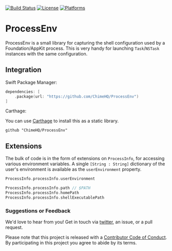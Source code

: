 [![Build Status][build status badge]][build status]
[![License][license badge]][license]
[![Platforms][platforms badge]][platforms]

# ProcessEnv

ProcessEnv is a small library for capturing the shell configuration used by a Foundation/AppKit process. This is very handy for launching `Task`/`NSTask` instances with the same configuration.

## Integration

Swift Package Manager:

```swift
dependencies: [
    .package(url: "https://github.com/ChimeHQ/ProcessEnv")
]
```

Carthage:

You can use [Carthage](https://github.com/Carthage/Carthage) to install this as a static library.

```
github "ChimeHQ/ProcessEnv"
```

## Extensions

The bulk of code is in the form of extensions on `ProcessInfo`, for accessing various environment variables. A single `[String : String]` dictionary of the user's environment is available as the `userEnvironment` property.

```swift
ProcessInfo.processInfo.userEnvironment

ProcessInfo.processInfo.path // $PATH
ProcessInfo.processInfo.homePath
ProcessInfo.processInfo.shellExecutablePath
```

### Suggestions or Feedback

We'd love to hear from you! Get in touch via [twitter](https://twitter.com/chimehq), an issue, or a pull request.

Please note that this project is released with a [Contributor Code of Conduct](CODE_OF_CONDUCT.md). By participating in this project you agree to abide by its terms.

[build status]: https://github.com/ChimeHQ/ProcessEnv/actions
[build status badge]: https://github.com/ChimeHQ/ProcessEnv/workflows/CI/badge.svg
[license]: https://opensource.org/licenses/BSD-3-Clause
[license badge]: https://img.shields.io/github/license/ChimeHQ/ProcessEnv
[platforms]: https://swiftpackageindex.com/ChimeHQ/ProcessEnv
[platforms badge]: https://img.shields.io/endpoint?url=https%3A%2F%2Fswiftpackageindex.com%2Fapi%2Fpackages%2FChimeHQ%2FProcessEnv%2Fbadge%3Ftype%3Dplatforms

